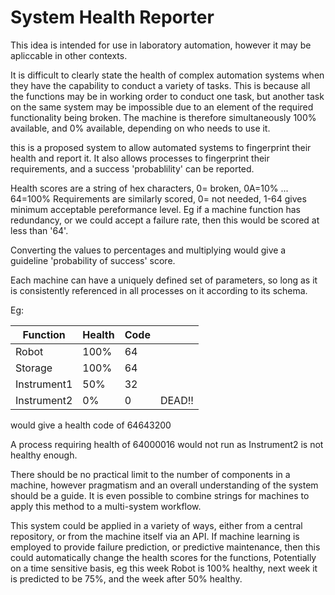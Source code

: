 # System Health Reporter

This idea is intended for use in laboratory automation, however it may be
apliccable in other contexts.

It is difficult to clearly state the health of complex automation systems
when they have the capability to conduct a variety of tasks. This is because
all the functions may be in working order to conduct one task, but another task
on the same system may be impossible due to an element of the required 
functionality being broken.
The machine is therefore simultaneously 100% available, and 0% available,
depending on who needs to use it.

this is a proposed system to allow automated systems to fingerprint
their health and report it. It also allows processes to fingerprint their
requirements, and a success 'probablility' can be reported.

Health scores are a string of hex characters, 0= broken, 0A=10% ... 64=100%
Requirements are similarly scored, 0= not needed, 1-64 gives minimum
acceptable pereformance level. Eg if a machine function has redundancy, or
we could accept a failure rate, then this would be scored at less than '64'.

Converting the values to percentages and multiplying would give a guideline
'probability of success' score.

Each machine can have a uniquely defined set of parameters, so long as it is
consistently referenced in all processes on it according to its schema.


Eg:

|Function   |Health|Code| |
| --- | --- | ---|---|
|Robot      |100%  |64  |    |
|Storage    |100%  |64  |    |
|Instrument1|50%   |32  |    |
|Instrument2|0%    |0   |DEAD!!|

would give a health code of 64643200

A process requiring health of 64000016  would not run as Instrument2 is not healthy enough.

There should be no practical limit to the number of components in a machine,
however pragmatism and an overall understanding of the system should be a guide.
It is even possible to combine strings for machines to apply this method to a multi-system
workflow.

This system could be applied in a variety of ways, either from a central repository, or
from the machine itself via an API. If machine learning is employed to provide failure 
prediction, or predictive maintenance, then this could automatically change the health
scores for the functions, Potentially on a time sensitive basis, eg this week Robot is 100%
healthy, next week it is predicted to be 75%, and the week after 50% healthy.

